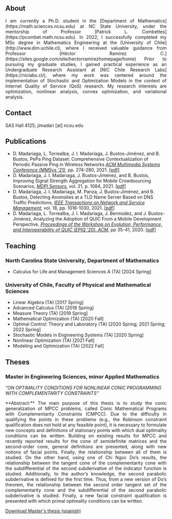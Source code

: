 ## About

<div style="text-align: justify;">I am currently a Ph.D. student in the [Department of Mathematics](https://math.sciences.ncsu.edu) at NC State University, under the mentorship of Professor [Patrick L. Combettes](https://pcombet.math.ncsu.edu). In 2022, I successfully completed my MSc degree in Mathematics Engineering at the [University of Chile](http://www.dim.uchile.cl), where I received valuable guidance from Professor [Héctor Ramírez C.](https://sites.google.com/site/hectorramirezhomepage/home) Prior to pursuing my graduate studies, I gained practical experience as an Undergraduate Research Assistant at [NIC Chile Research Labs](https://niclabs.cl/), where my work was centered around the implementation of Stochastic and Optimization Models in the context of Internet Quality of Service (QoS) research. My research interests are optimization, nonlinear analysis, convex optimization, and variational analysis.</div>


## Contact
SAS Hall 4125; jimadari [at] ncsu.edu

## Publications

* D. Madariaga, L. Torrealba, J. I. Madariaga, J. Bustos-Jiménez, and B. Bustos, PePa Ping Dataset: Comprehensive Contextualization of Periodic Passive Ping in Wireless Networks [<em>ACM Multimedia Systems Conference (MMSys '21)</em>](https://2021.acmmmsys.org/), pp. 274-280, 2021. [[pdf](https://dl.acm.org/doi/abs/10.1145/3458305.3478456)]
* D. Madariaga, J. I. Madariaga, J. Bustos-Jiménez, and B. Bustos, Improving Signal Strength Aggregation for Mobile Crowdsourcing Scenarios, [<em>MDPI Sensors</em>](https://www.mdpi.com/journal/sensors), vol. 21, p. 1084, 2021. [[pdf](https://www.mdpi.com/1424-8220/21/4/1084/htm)]
* D. Madariaga, J. I. Madariaga, M. Panza, J. Bustos-Jiménez, and B. Bustos, Detecting Anomalies at a TLD Name Server Based on DNS Traffic Predictions, [<em>IEEE Transactions on Network and Service Management</em>](https://ieeexplore.ieee.org/xpl/RecentIssue.jsp?punumber=4275028), vol. 18, pp. 1016-1030, 2021. [[pdf](https://doi.org/10.1109/TNSM.2021.3051195)]
* D. Madariaga, L. Torrealba, J. I. Madariaga, J. Bermúdez, and J. Bustos-Jiménez, Analyzing the Adoption of QUIC From a Mobile Development Perspective, [<em>Proceedings of the Workshop on Evolution, Performance, and Interoperability of QUIC (EPIQ '20). ACM</em>](https://conferences.sigcomm.org/sigcomm/2020/workshop-epiq.html), pp 35-41, 2020. [[pdf](https://dl.acm.org/doi/abs/10.1145/3405796.3405830)]

## Teaching
### North Carolina State University, Department of Mathematics
* Calculus for Life and Management Sciences A (TA) [2024 Spring]

### University of Chile, Faculty of Physical and Mathematical Sciences
* Linear Algebra (TA) [2017 Spring]
* Advanced Calculus (TA) [2018 Spring]
* Measure Theory (TA) [2019 Spring]
* Mathematical Optimization (TA) [2020 Fall] 
* Optimal Control: Theory and Laboratory (TA) [2020 Spring; 2021 Spring; 2022 Spring] 
* Stochastic Models in Engineering Systems (TA) [2020 Spring] 
* Nonlinear Optimization (TA) [2021 Fall] 
* Modeling and Optimization (TA) [2022 Fall]

## Theses

### Master in Engineering Sciences, minor Applied Mathematics
<em>"ON OPTIMALITY CONDITIONS FOR NONLINEAR CONIC PROGRAMMING WITH COMPLEMENTARITY CONSTRAINTS"</em>

<div style="text-align: justify;">**Abstract:** The main purpose of this thesis is to study the conic generalization of MPCC problems, called Conic Mathematical Programs with Complementarity Constraints (CMPCC). Due to the difficulty in qualifying the points in these problems (e.g., the Robinson constraint qualification does not hold at any feasible point), it is necessary to formulate new concepts and definitions of stationary points with which dual optimality conditions can be written. Building on existing results for MPCC and recently reported results for the cone of semidefinite matrices and the second-order cone, general definitions are presented, along with new notions of facial points. Finally, the relationship between all of them is studied. On the other hand, using one of Chi Ngoc Do’s results, the relationship between the tangent cone of the complementarity cone with the subdifferential of the second subderivative of the indicator function is studied. Additionally, to the author’s knowledge, the second parabolic subderivative is defined for the first time. Thus, from a new version of Do’s theorem, the relationship between the second order tangent set of the complementarity cone and the subdifferential of the second parabolic subderivative is studied. Finally, a new facial constraint qualification is presented with which primal optimality conditions can be written.</div>

[Download Master's thesis (spanish)](https://repositorio.uchile.cl/bitstream/handle/2250/191684/Condiciones-de-optimalidad-para-la-programacion-conica-con-restricciones-de-complementariedad.pdf?sequence=5)
